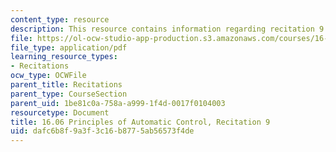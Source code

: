 ```yaml
---
content_type: resource
description: This resource contains information regarding recitation 9.
file: https://ol-ocw-studio-app-production.s3.amazonaws.com/courses/16-06-principles-of-automatic-control-fall-2012/dafc6b8f9a3f3c16b8775ab56573f4de_MIT16_06F12_Recitation_9.pdf
file_type: application/pdf
learning_resource_types:
- Recitations
ocw_type: OCWFile
parent_title: Recitations
parent_type: CourseSection
parent_uid: 1be81c0a-758a-a999-1f4d-0017f0104003
resourcetype: Document
title: 16.06 Principles of Automatic Control, Recitation 9
uid: dafc6b8f-9a3f-3c16-b877-5ab56573f4de
---
```

